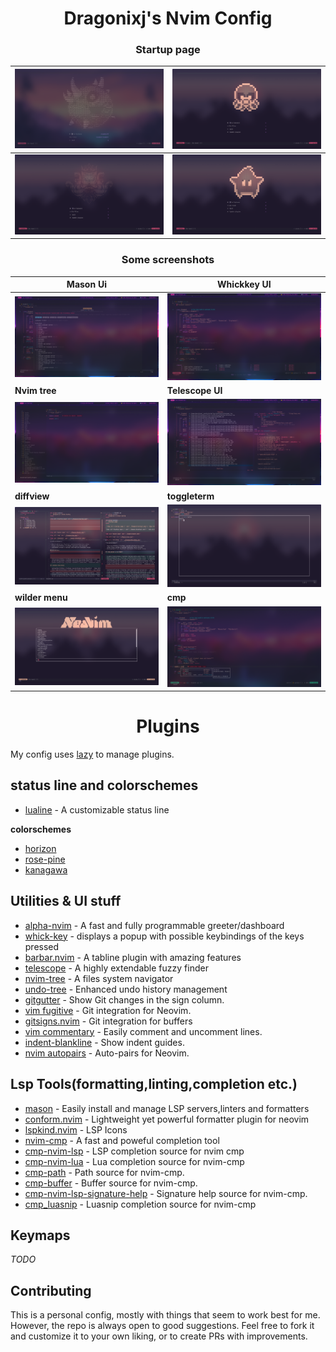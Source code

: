 <h1 align=center>
    Dragonixj's Nvim Config
</h1>

<h3 align=center>
    Startup page
</h3>

| <img alt='startup page 1' src='./Images/startup1.png'> | <img alt='startup page 2' src='./Images/startup2.png'> |
| ------------------------------------------------------ | ------------------------------------------------------ |
| <img alt='startup page 3' src='./Images/startup3.png'> | <img alt='startup page 4' src='./Images/startup4.png'> |

<h3 align=center>
    Some screenshots
</h3>

| Mason Ui                                          | Whickkey UI                                          |
| ------------------------------------------------- | ---------------------------------------------------- |
| <img alt='mason page' src='./Images/mason.png'>   | <img src='./Images/whichkey.png'>                    |
| **Nvim tree**                                     | **Telescope UI**                                     |
| <img alt='tree' src = './Images/tree.png'>        | <img alt='telescope' src='./Images/telescope.png'>   |
| **diffview**                                      | **toggleterm**                                       |
| <img alt='diffview' src='./Images/diffview.png'>  | <img alt='toggleterm' src='./Images/toggleterm.png'> |
| **wilder menu**                                   | **cmp**                                              |
| <img alt='wilder menu' src='./Images/wilder.png'> | <img alt='cmp' src='./Images/cmp.png'>               |

<h1 align='center'>
    Plugins
</h1>

My config uses [lazy](https://github.com/folke/lazy.nvim) to manage plugins.

## status line and colorschemes

-   [lualine](https://github.com/catppuccin/nvim) - A customizable status line

**colorschemes**

-   [horizon](https://github.com/akinsho/horizon.nvim)
-   [rose-pine](https://github.com/rose-pine/neovim)
-   [kanagawa](https://github.com/rebelot/kanagawa.nvim)

## Utilities & UI stuff

-   [alpha-nvim](https://github.com/goolord/alpha-nvim) - A fast and fully programmable greeter/dashboard
-   [whick-key](https://github.com/folke/which-key.nvim) - displays a popup with possible keybindings of the keys pressed
-   [barbar.nvim](https://github.com/romgrk/barbar.nvim) - A tabline plugin with amazing features
-   [telescope](https://github.com/nvim-telescope/telescope.nvim) - A highly extendable fuzzy finder
-   [nvim-tree](https://github.com/nvim-tree/nvim-tree.lua) - A files system navigator
-   [undo-tree](https://github.com/mbbill/undotree) - Enhanced undo history management
-   [gitgutter](https://github.com/airblade/vim-gitgutter) - Show Git changes in the sign column.
-   [vim fugitive](https://github.com/tpope/vim-fugitive) - Git integration for Neovim.
-   [gitsigns.nvim](https://github.com/lewis6991/gitsigns.nvim) - Git integration for buffers
-   [vim commentary](https://github.com/tpope/vim-commentary) - Easily comment and uncomment lines.
-   [indent-blankline](https://github.com/lukas-reineke/indent-blankline.nvim) - Show indent guides.
-   [nvim autopairs](https://github.com/windwp/nvim-autopairs) - Auto-pairs for Neovim.

## Lsp Tools(formatting,linting,completion etc.)

-   [mason](https://github.com/williamboman/mason.nvim) - Easily install and manage LSP servers,linters and formatters
-   [conform.nvim](https://github.com/stevearc/conform.nvim) - Lightweight yet powerful formatter plugin for neovim
-   [lspkind.nvim](https://github.com/onsails/lspkind.nvim) - LSP Icons
-   [nvim-cmp](https://github/com/hrsh7th/nvim-cmp) - A fast and poweful completion tool
-   [cmp-nvim-lsp](https://github.com/hrsh7th/cmp-nvim-lsp) - LSP completion source for nvim cmp
-   [cmp-nvim-lua](https://github.com/hrsh7th/cmp-nvim-lua) - Lua completion source for nvim-cmp
-   [cmp-path](https://github.com/hrsh7th/cmp-path) - Path source for nvim-cmp.
-   [cmp-buffer](https://github.com/hrsh7th/cmp-buffer) - Buffer source for nvim-cmp.
-   [cmp-nvim-lsp-signature-help](https://github.com/hrsh7th/cmp-nvim-lsp-signature-help) - Signature help source for nvim-cmp.
-   [cmp_luasnip](https://github.com/saadparwaiz1/cmp_luasnip) - Luasnip completion source for nvim-cmp

## Keymaps

_TODO_

## Contributing

This is a personal config, mostly with things that seem to work best for me. However, the repo is always open to good suggestions.
Feel free to fork it and customize it to your own liking, or to create PRs with improvements.
